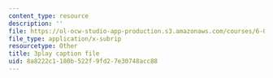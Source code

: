 ```yaml
---
content_type: resource
description: ''
file: https://ol-ocw-studio-app-production.s3.amazonaws.com/courses/6-004-computation-structures-spring-2017/8a8222c1180b522f9fd27e30748acc88_r6Tk1-jZxzg.vtt
file_type: application/x-subrip
resourcetype: Other
title: 3play caption file
uid: 8a8222c1-180b-522f-9fd2-7e30748acc88
---
```

